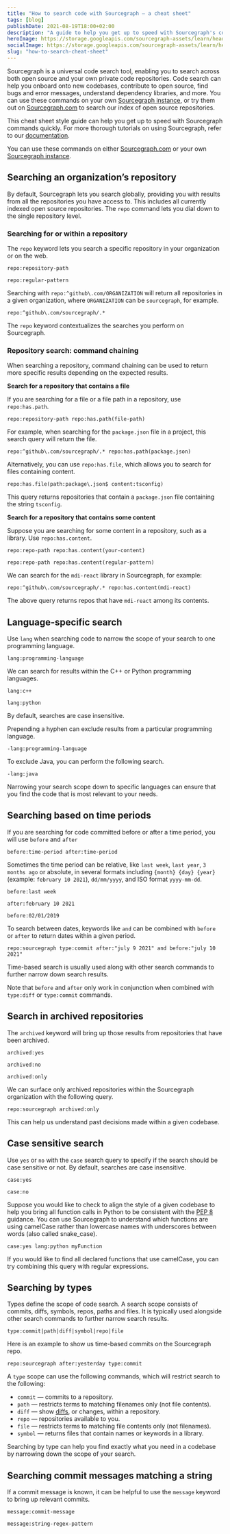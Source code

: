 ```yaml
---
title: "How to search code with Sourcegraph — a cheat sheet"
tags: [blog]
publishDate: 2021-08-19T18:00+02:00
description: "A guide to help you get up to speed with Sourcegraph's commands quickly"
heroImage: https://storage.googleapis.com/sourcegraph-assets/learn/headers/sourcegraph-learn-03.png
socialImage: https://storage.googleapis.com/sourcegraph-assets/learn/headers/sourcegraph-learn-03.png
slug: "how-to-search-cheat-sheet"
---
```


Sourcegraph is a universal code search tool, enabling you to search across both open source and your own private code repositories. Code search can help you onboard onto new codebases, contribute to open source, find bugs and error messages, understand dependency libraries, and more. You can use these commands on your own [Sourcegraph instance](https://docs.sourcegraph.com/admin/deploy), or try them out on [Sourcegraph.com](https://sourcegraph.com/search) to search our index of open source repositories.

This cheat sheet style guide can help you get up to speed with Sourcegraph commands quickly. For more thorough tutorials on using Sourcegraph, refer to our [documentation](https://docs.sourcegraph.com/). 

You can use these commands on either [Sourcegraph.com](https://sourcegraph.com/search) or your own [Sourcegraph instance](https://docs.sourcegraph.com/admin/install).

## Searching an organization’s repository

By default, Sourcegraph lets you search globally, providing you with results from all the repositories you have access to. This includes all currently indexed open source repositories. The `repo` command lets you dial down to the single repository level.

### Searching for or within a repository

The `repo` keyword lets you search a specific repository in your organization or on the web.

```text
repo:repository-path
```  
  
```text
repo:regular-pattern
```
  
Searching with `repo:^github\.com/ORGANIZATION` will return all repositories in a given organization, where `ORGANIZATION` can be `sourcegraph`, for example.

```text
repo:^github\.com/sourcegraph/.*
```
  

The `repo` keyword contextualizes the searches you perform on Sourcegraph. 

### Repository search: command chaining

When searching a repository, command chaining can be used to return more specific results depending on the expected results.

**Search for a repository that contains a file**

If you are searching for a file or a file path in a repository, use `repo:has.path`.

```text
repo:repository-path repo:has.path(file-path)
```
  
For example, when searching for the `package.json` file in a project, this search query will return the file.

```text
repo:^github\.com/sourcegraph/.* repo:has.path(package.json)
```
  
Alternatively, you can use `repo:has.file`, which allows you to search for files containing content.

```text
repo:has.file(path:package\.json$ content:tsconfig)
```
  
This query returns repositories that contain a `package.json` file containing the string `tsconfig`.

**Search for a repository that contains some content**

Suppose you are searching for some content in a repository, such as a library. Use `repo:has.content`.

```text
repo:repo-path repo:has.content(your-content)
```
  
```text
repo:repo-path repo:has.content(regular-pattern)
```
  
We can search for the `mdi-react` library in Sourcegraph, for example:

```text
repo:^github\.com/sourcegraph/.* repo:has.content(mdi-react)
```
  
The above query returns repos that have `mdi-react` among its contents.

## Language-specific search

Use `lang` when searching code to narrow the scope of your search to one programming language. 

```text
lang:programming-language
```
  
We can search for results within the C++ or Python programming languages.

```text
lang:c++
```
```text
lang:python
```
  
By default, searches are case insensitive.

Prepending a hyphen can exclude results from a particular programming language.

```text
-lang:programming-language
```
  
To exclude Java, you can perform the following search.

```text
​​-lang:java
```
  
Narrowing your search scope down to specific languages can ensure that you find the code that is most relevant to your needs.

## Searching based on time periods

If you are searching for code committed before or after a time period, you will use `before` and `after`

```text
before:time-period after:time-period
```
  
Sometimes the time period can be relative, like `last week`, `last year`, `3 months ago` or absolute, in several formats including `{month} {day} {year}` (example: `february 10 2021`), `dd/mm/yyyy`, and ISO format `yyyy-mm-dd`.

```text
before:last week
```
  
```text
after:february 10 2021
```
  
```text
before:02/01/2019
```
  
To search between dates, keywords like `and` can be combined with `before` or `after` to return dates within a given period.

```text
repo:sourcegraph type:commit after:"july 9 2021" and before:"july 10 2021"
```
  
Time-based search is usually used along with other search commands to further narrow down search results.

Note that `before` and `after` only work in conjunction when combined with `type:diff` or `type:commit` commands.

## Search in archived repositories

The `archived` keyword will bring up those results from repositories that have been archived.

```text
archived:yes
```
  
```text
archived:no
```
  
```text
archived:only
```
  
We can surface only archived repositories within the Sourcegraph organization with the following query.

```text
repo:sourcegraph archived:only
```
  
This can help us understand past decisions made within a given codebase. 

## Case sensitive search

Use `yes` or `no` with the `case` search query to specify if the search should be case sensitive or not. By default, searches are case insensitive.

```text
case:yes
```
  
```text
case:no
```
  
Suppose you would like to check to align the style of a given codebase to help you bring all function calls in Python to be consistent with the [PEP 8](https://www.python.org/dev/peps/pep-0008/) guidance. You can use Sourcegraph to understand which functions are using camelCase rather than lowercase names with underscores between words (also called snake_case).

```text
case:yes lang:python myFunction
```
  
If you would like to find all declared functions that use camelCase, you can try combining this query with regular expressions.

## Searching by types

Types define the scope of code search. A search scope consists of commits, diffs, symbols, repos, paths and files. It is typically used alongside other search commands to further narrow search results.

```text
type:commit|path|diff|symbol|repo|file
```
  
Here is an example to show us time-based commits on the Sourcegraph repo.

```text
repo:sourcegraph after:yesterday type:commit
```
  
A `type` scope can use the following commands, which will restrict search to the following:
* `commit` — commits to a repository.
* `path` — restricts terms to matching filenames only (not file contents).
* `diff` — show [diffs](https://git-scm.com/docs/git-diff), or changes, within a repository.
* `repo` — repositories available to you.
* `file` — restricts terms to matching file contents only (not filenames).
* `symbol` — returns files that contain names or keywords in a library.

Searching by type can help you find exactly what you need in a codebase by narrowing down the scope of your search. 

## Searching commit messages matching a string

If a commit message is known, it can be helpful to use the `message` keyword to bring up relevant commits.

```text
message:commit-message
```
  
```text
message:string-regex-pattern
```
